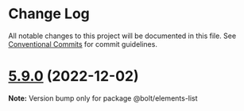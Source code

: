 # Change Log

All notable changes to this project will be documented in this file.
See [Conventional Commits](https://conventionalcommits.org) for commit guidelines.

# [5.9.0](https://github.com/bolt-design-system/bolt/tree/master/packages/elements/bolt-list/compare/v5.8.2...v5.9.0) (2022-12-02)

**Note:** Version bump only for package @bolt/elements-list

